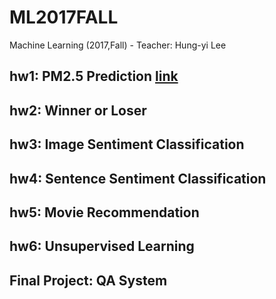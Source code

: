 # ML2017FALL
Machine Learning (2017,Fall) - Teacher: Hung-yi Lee

## hw1: PM2.5 Prediction [link](https://ntumlta.github.io/2017fall-ml-hw1/)

## hw2: Winner or Loser

## hw3: Image Sentiment Classification

## hw4: Sentence Sentiment Classification

## hw5: Movie Recommendation

## hw6: Unsupervised Learning

## Final Project: QA System
